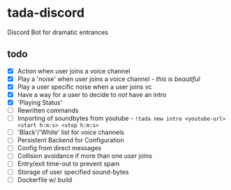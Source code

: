 # tada-discord

Discord Bot for dramatic entrances

## todo

- [x] Action when user joins a voice channel
- [x] Play a 'noise' when user joins a voice channel - _this is beautiful_
- [x] Play a user specific noise when a user joins vc
- [x] Have a way for a user to decide to _not_ have an intro
- [x] 'Playing Status'
- [ ] Rewritten commands
- [ ] Importing of soundbytes from youtube - `!tada new intro <youtube-url> <start h:m:s> <stop h:m:s>`
- [ ] 'Black'/'White' list for voice channels
- [ ] Persistent Backend for Configuration
- [ ] Config from direct messages
- [ ] Collision avoidance if more than one user joins
- [ ] Entry/exit time-out to prevent spam
- [ ] Storage of user specified sound-bytes
- [ ] Dockerfile w/ build